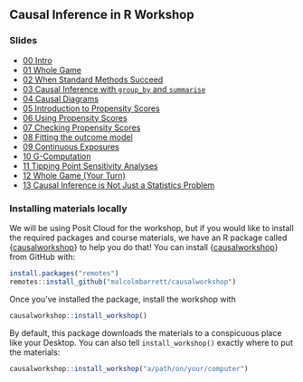 
<!-- README.md is generated from README.Rmd. Please edit that file -->

## Causal Inference in R Workshop

### Slides

- [00
  Intro](https://causal-inference-r-workshop.netlify.app/00-intro.html)
- [01 Whole
  Game](https://causal-inference-r-workshop.netlify.app/01-causal_modeling_whole_game.html)
- [02 When Standard Methods
  Succeed](https://causal-inference-r-workshop.netlify.app/02-when-standard-methods-succeed.html)
- [03 Causal Inference with `group_by` and
  `summarise`](https://causal-inference-r-workshop.netlify.app/03-causal-inference-with-group-by-and-summarise.html)
- [04 Causal
  Diagrams](https://causal-inference-r-workshop.netlify.app/04-dags.html)
- [05 Introduction to Propensity
  Scores](https://causal-inference-r-workshop.netlify.app/05-pscores.html)
- [06 Using Propensity
  Scores](https://causal-inference-r-workshop.netlify.app/06-using-pscores.html)
- [07 Checking Propensity
  Scores](https://causal-inference-r-workshop.netlify.app/07-pscore-diagnostics.html)
- [08 Fitting the outcome
  model](https://causal-inference-r-workshop.netlify.app/08-outcome-model.html)
- [09 Continuous
  Exposures](https://causal-inference-r-workshop.netlify.app/09-continuous-exposures.html)
- [10
  G-Computation](https://causal-inference-r-workshop.netlify.app/10-g-computation.html)
- [11 Tipping Point Sensitivity
  Analyses](https://causal-inference-r-workshop.netlify.app/11-tipr.html)
- [12 Whole Game (Your
  Turn)](https://causal-inference-r-workshop.netlify.app/12-whole_game-2.html)
- [13 Causal Inference is Not Just a Statistics
  Problem](https://causal-inference-r-workshop.netlify.app/13-quartets.html)

### Installing materials locally

We will be using Posit Cloud for the workshop, but if you would like to
install the required packages and course materials, we have an R package
called
{[causalworkshop](https://github.com/malcolmbarrett/causalworkshop)} to
help you do that! You can install
{[causalworkshop](https://github.com/malcolmbarrett/causalworkshop)}
from GitHub with:

``` r
install.packages("remotes")
remotes::install_github("malcolmbarrett/causalworkshop")
```

Once you’ve installed the package, install the workshop with

``` r
causalworkshop::install_workshop()
```

By default, this package downloads the materials to a conspicuous place
like your Desktop. You can also tell `install_workshop()` exactly where
to put the materials:

``` r
causalworkshop::install_workshop("a/path/on/your/computer")
```
